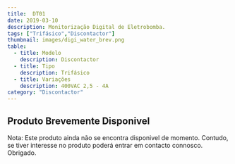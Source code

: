 ```yaml
---
title:  DT01
date: 2019-03-10
description: Monitorização Digital de Eletrobomba.
tags: ["Trifásico","Discontactor"]
thumbnail: images/digi_water_brev.png
table:
  - title: Modelo
    description: Discontactor 
  - title: Tipo
    description: Trifásico
  - title: Variações
    description: 400VAC 2,5 - 4A
category: "Discontactor"
---
```


## Produto Brevemente Disponivel

Nota: Este produto ainda não se encontra disponivel de momento. Contudo, se tiver interesse no produto poderá entrar em contacto connosco. Obrigado.
